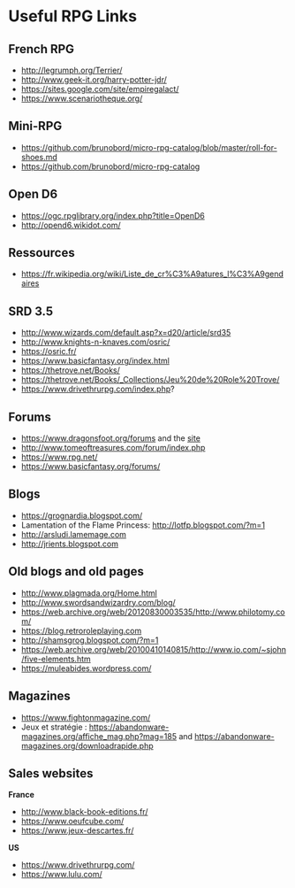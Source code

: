 # Useful RPG Links

## French RPG

* http://legrumph.org/Terrier/
* http://www.geek-it.org/harry-potter-jdr/
* https://sites.google.com/site/empiregalact/
* https://www.scenariotheque.org/

## Mini-RPG

* https://github.com/brunobord/micro-rpg-catalog/blob/master/roll-for-shoes.md
* https://github.com/brunobord/micro-rpg-catalog

## Open D6
* https://ogc.rpglibrary.org/index.php?title=OpenD6
* http://opend6.wikidot.com/

## Ressources

* https://fr.wikipedia.org/wiki/Liste_de_cr%C3%A9atures_l%C3%A9gendaires

## SRD 3.5

* http://www.wizards.com/default.asp?x=d20/article/srd35
* http://www.knights-n-knaves.com/osric/
* https://osric.fr/
* https://www.basicfantasy.org/index.html
* https://thetrove.net/Books/
* https://thetrove.net/Books/_Collections/Jeu%20de%20Role%20Trove/
* https://www.drivethrurpg.com/index.php?

## Forums

* https://www.dragonsfoot.org/forums and the [site](https://www.dragonsfoot.org)
* http://www.tomeoftreasures.com/forum/index.php
* https://www.rpg.net/
* https://www.basicfantasy.org/forums/

## Blogs

* https://grognardia.blogspot.com/
* Lamentation of the Flame Princess: http://lotfp.blogspot.com/?m=1
* http://arsludi.lamemage.com
* http://jrients.blogspot.com

## Old blogs and old pages

* http://www.plagmada.org/Home.html
* http://www.swordsandwizardry.com/blog/
* https://web.archive.org/web/20120830003535/http://www.philotomy.com/
* https://blog.retroroleplaying.com
* http://shamsgrog.blogspot.com/?m=1
* https://web.archive.org/web/20100410140815/http://www.io.com/~sjohn/five-elements.htm
* https://muleabides.wordpress.com/


## Magazines

* https://www.fightonmagazine.com/
* Jeux et stratégie : https://abandonware-magazines.org/affiche_mag.php?mag=185 and https://abandonware-magazines.org/downloadrapide.php


## Sales websites

**France**

* http://www.black-book-editions.fr/
* https://www.oeufcube.com/
* https://www.jeux-descartes.fr/


**US**

* https://www.drivethrurpg.com/
* https://www.lulu.com/






